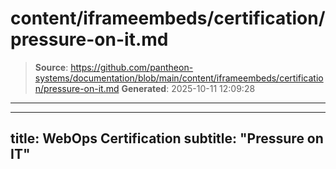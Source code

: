 # content/iframeembeds/certification/pressure-on-it.md

> **Source**: https://github.com/pantheon-systems/documentation/blob/main/content/iframeembeds/certification/pressure-on-it.md
> **Generated**: 2025-10-11 12:09:28

---

---
title: WebOps Certification
subtitle: "Pressure on IT"
---

<Partial file="certification-guide/pressure-on-it.md" />
